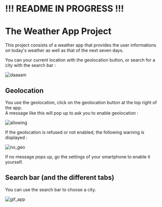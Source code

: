 # !!! README IN PROGRESS !!!

# The Weather App Project

This project consists of a weather app that provides the user informations on today's weather as well as that of the next seven days.

You can your current location with the geolocation button, or search for a city with the search bar :

![daaaam](https://github.com/user-attachments/assets/5e3c2b79-dc58-4c2d-b688-a63b528bd146)

## Geolocation

You use the geolocation, click on the geolocation button at the top right of the app. <br>
A message like this will pop up to ask you to enable geolocation :

![allowing](https://github.com/user-attachments/assets/971c3b15-6336-4488-af0e-126c350db536)

If the geolocation is refused or not enabled, the following warning is displayed : <br/>

![no_geo](https://github.com/user-attachments/assets/a0a9f634-e002-40c8-bc95-067d9f88bd2a)

If no message pops up, go the settings of your smartphone to enable it yourself.

## Search bar (and the different tabs)

You can use the search bar to choose a city.

![gif_app](https://github.com/user-attachments/assets/c3eddc64-2023-448c-8e15-62880ab7ee1e)
